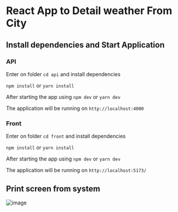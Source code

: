 # React App to Detail weather From City

## Install dependencies and Start Application

### API

Enter on folder `cd api` and install dependencies

`npm install` or `yarn install`

After starting the app using `npm dev` or `yarn dev`

The application will be running on `http://localhost:4000`

### Front

Enter on folder `cd front` and install dependencies

`npm install` or `yarn install`

After starting the app using `npm dev` or `yarn dev`

The application will be running on `http://localhost:5173/`

## Print screen from system

![image](https://user-images.githubusercontent.com/19415984/236819720-abb0939d-9cab-42b9-92a4-61561dce5e77.png)
